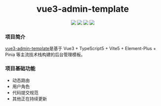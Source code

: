 <div align="center"> 

# vue3-admin-template
</div>

<div align="center">
    <img src="https://img.shields.io/badge/Vue-3.4.21-brightgreen.svg"/>
    <img src="https://img.shields.io/badge/Vite-5.2.8-green.svg"/>
    <img src="https://img.shields.io/badge/Element Plus-2.7.0-blue.svg"/>
    <img src="https://img.shields.io/badge/license-MIT-green.svg"/>
</div>


### 项目简介
[vue3-admin-template](https://github.com/pxbtf/vue3-admin-template)是基于 Vue3 + TypeScript5 + Vite5 + Element-Plus + Pinia 等主流技术栈构建的后台管理模板。

### 项目基础功能
- 动态路由
- 用户角色
- 代码提交规范
- 其他正在持续更新



